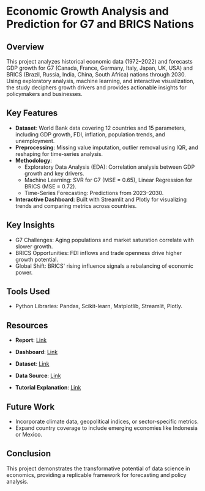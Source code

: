 # Economic Growth Analysis and Prediction for G7 and BRICS Nations

## Overview
This project analyzes historical economic data (1972–2022) and forecasts GDP growth for G7 (Canada, France, Germany, Italy, Japan, UK, USA) and BRICS (Brazil, Russia, India, China, South Africa) nations through 2030. Using exploratory analysis, machine learning, and interactive visualization, the study deciphers growth drivers and provides actionable insights for policymakers and businesses.

## Key Features
- **Dataset**: World Bank data covering 12 countries and 15 parameters, including GDP growth, FDI, inflation, population trends, and unemployment.
- **Preprocessing**: Missing value imputation, outlier removal using IQR, and reshaping for time-series analysis.
- **Methodology**:
  - Exploratory Data Analysis (EDA): Correlation analysis between GDP growth and key drivers.
  - Machine Learning: SVR for G7 (MSE = 0.65), Linear Regression for BRICS (MSE = 0.72).
  - Time-Series Forecasting: Predictions from 2023–2030.
- **Interactive Dashboard**: Built with Streamlit and Plotly for visualizing trends and comparing metrics across countries.

## Key Insights
- G7 Challenges: Aging populations and market saturation correlate with slower growth.
- BRICS Opportunities: FDI inflows and trade openness drive higher growth potential.
- Global Shift: BRICS' rising influence signals a rebalancing of economic power.

## Tools Used
- Python Libraries: Pandas, Scikit-learn, Matplotlib, Streamlit, Plotly.

## Resources

- **Report**: 
  [Link]([https://example.com/report](http://127.0.0.1:5500/uploads/Final%20Report.pdf))
  
- **Dashboard**: 
  [Link]([https://your-streamlit-app-url.herokuapp.com/](https://g7-vs-brics-q6rli72jrpgndzfyfsfnwc.streamlit.app/))
  
- **Dataset**: 
  [Link]([https://example.com/dataset](https://drive.google.com/file/d/1w4-KpYewybTSRncCyEKByz9L_ebEzitc/view?usp=sharing))
  
- **Data Source**: 
  [Link](https://example.com/data-source)
  
- **Tutorial Explanation**: 
  [Link]([https://example.com/tutorial](http://127.0.0.1:5500/uploads/Videos/G7%20VS%20BRICS.mp4))

## Future Work
- Incorporate climate data, geopolitical indices, or sector-specific metrics.
- Expand country coverage to include emerging economies like Indonesia or Mexico.

## Conclusion
This project demonstrates the transformative potential of data science in economics, providing a replicable framework for forecasting and policy analysis.


